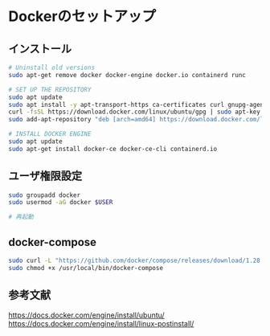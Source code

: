 # Dockerのセットアップ

## インストール

```bash
# Uninstall old versions
sudo apt-get remove docker docker-engine docker.io containerd runc

# SET UP THE REPOSITORY
sudo apt update
sudo apt install -y apt-transport-https ca-certificates curl gnupg-agent software-properties-common
curl -fsSL https://download.docker.com/linux/ubuntu/gpg | sudo apt-key add -
sudo add-apt-repository "deb [arch=amd64] https://download.docker.com/linux/ubuntu $(lsb_release -cs) stable"

# INSTALL DOCKER ENGINE
sudo apt update
sudo apt-get install docker-ce docker-ce-cli containerd.io
```

## ユーザ権限設定

```bash
sudo groupadd docker
sudo usermod -aG docker $USER

# 再起動
```

## docker-compose

```bash
sudo curl -L "https://github.com/docker/compose/releases/download/1.28.3/docker-compose-$(uname -s)-$(uname -m)" -o /usr/local/bin/docker-compose
sudo chmod +x /usr/local/bin/docker-compose
```

## 参考文献

https://docs.docker.com/engine/install/ubuntu/
https://docs.docker.com/engine/install/linux-postinstall/
